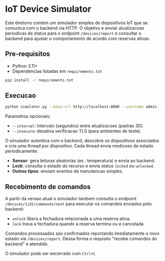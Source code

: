 ﻿# IoT Device Simulator

Este diretorio contem um simulador simples de dispositivos IoT que se comunica com o backend via HTTP. O objetivo e enviar atualizacoes periodicas de status para o endpoint `/devices/report` e consultar o backend para ajustar o comportamento de acordo com reservas ativas.

## Pre-requisitos

- Python 3.11+
- Dependencias listadas em `requirements.txt`

```bash
pip install -r requirements.txt
```

## Execucao

```bash
python simulator.py --base-url http://localhost:8000 --username admin --password admin123
```

Parametros opcionais:

- `--interval`: intervalo (segundos) entre atualizacoes (padrao 30).
- `--insecure`: desativa verificacao TLS (para ambientes de teste).

O simulador autentica com o backend, descobre os dispositivos associados e cria uma thread por dispositivo. Cada thread envia medicoes de estado periodicamente:

- **Sensor**: gera leituras aleatorias (ex.: temperatura) e envia ao backend.
- **Lock**: consulta o estado do recurso e envia status `locked` ou `unlocked`.
- **Outros tipos**: enviam eventos de manutencao simples.

## Recebimento de comandos

A partir da versao atual o simulador tambem consulta o endpoint `/devices/{id}/commands/next` para executar os comandos enviados pelo backend:

- `unlock` libera a fechadura relacionada a uma reserva ativa.
- `lock` trava a fechadura quando a reserva termina ou e cancelada.

Comandos processados sao confirmados reportando imediatamente o novo estado via `/devices/report`. Dessa forma o requisito "recebe comandos do backend" e atendido.

O simulador pode ser encerrado com `Ctrl+C`.
